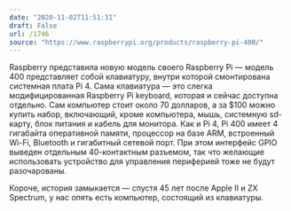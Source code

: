 ```yaml
---
date: "2020-11-02T11:51:31"
draft: False
url: /1746
source: "https://www.raspberrypi.org/products/raspberry-pi-400/"
---
```


Raspberry представила новую модель своего Raspberry Pi — модель 400 представляет собой клавиатуру, внутри которой смонтирована системная плата Pi 4. Сама клавиатура — это слегка модифицированная Raspberry Pi keyboard, которая и сейчас доступна отдельно. Сам компьютер стоит около 70 долларов, а за $100 можно купить набор, включающий, кроме компьютера, мышь, системную sd-карту, блок питания и кабель для монитора. Как и Pi 4, Pi 400 имеет 4 гигабайта оперативной памяти, процессор на базе ARM, встроенный Wi-Fi, Bluetooth и гигабитный сетевой порт. При этом интерфейс GPIO выведен отдельным 40-контактным разъемом, так что желающие использовать устройство для управления периферией тоже не будут разочарованы.

Короче, история замыкается — спустя 45 лет после Apple II и ZX Spectrum, у нас опять есть компьютер, состоящий из клавиатуры.
